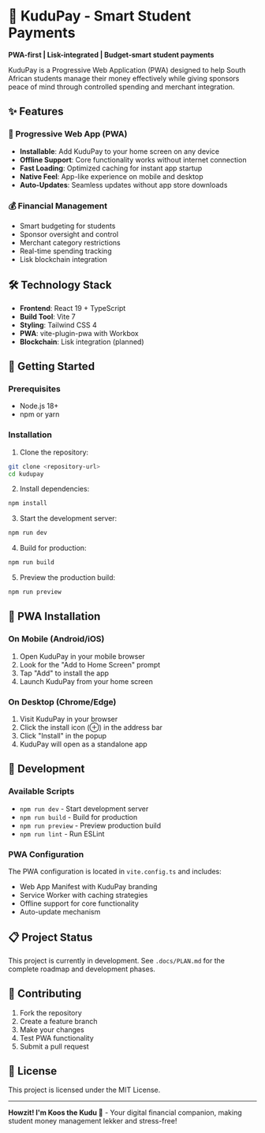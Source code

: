 # 🦌 KuduPay - Smart Student Payments

**PWA-first | Lisk-integrated | Budget-smart student payments**

KuduPay is a Progressive Web Application (PWA) designed to help South African students manage their money effectively while giving sponsors peace of mind through controlled spending and merchant integration.

## ✨ Features

### 🚀 Progressive Web App (PWA)
- **Installable**: Add KuduPay to your home screen on any device
- **Offline Support**: Core functionality works without internet connection
- **Fast Loading**: Optimized caching for instant app startup
- **Native Feel**: App-like experience on mobile and desktop
- **Auto-Updates**: Seamless updates without app store downloads

### 💰 Financial Management
- Smart budgeting for students
- Sponsor oversight and control
- Merchant category restrictions
- Real-time spending tracking
- Lisk blockchain integration

## 🛠️ Technology Stack

- **Frontend**: React 19 + TypeScript
- **Build Tool**: Vite 7
- **Styling**: Tailwind CSS 4
- **PWA**: vite-plugin-pwa with Workbox
- **Blockchain**: Lisk integration (planned)

## 🚀 Getting Started

### Prerequisites
- Node.js 18+ 
- npm or yarn

### Installation

1. Clone the repository:
```bash
git clone <repository-url>
cd kudupay
```

2. Install dependencies:
```bash
npm install
```

3. Start the development server:
```bash
npm run dev
```

4. Build for production:
```bash
npm run build
```

5. Preview the production build:
```bash
npm run preview
```

## 📱 PWA Installation

### On Mobile (Android/iOS)
1. Open KuduPay in your mobile browser
2. Look for the "Add to Home Screen" prompt
3. Tap "Add" to install the app
4. Launch KuduPay from your home screen

### On Desktop (Chrome/Edge)
1. Visit KuduPay in your browser
2. Click the install icon (⊕) in the address bar
3. Click "Install" in the popup
4. KuduPay will open as a standalone app

## 🔧 Development

### Available Scripts
- `npm run dev` - Start development server
- `npm run build` - Build for production
- `npm run preview` - Preview production build
- `npm run lint` - Run ESLint

### PWA Configuration
The PWA configuration is located in `vite.config.ts` and includes:
- Web App Manifest with KuduPay branding
- Service Worker with caching strategies
- Offline support for core functionality
- Auto-update mechanism

## 📋 Project Status

This project is currently in development. See `.docs/PLAN.md` for the complete roadmap and development phases.

## 🤝 Contributing

1. Fork the repository
2. Create a feature branch
3. Make your changes
4. Test PWA functionality
5. Submit a pull request

## 📄 License

This project is licensed under the MIT License.

---

**Howzit! I'm Koos the Kudu 🦌** - Your digital financial companion, making student money management lekker and stress-free!

